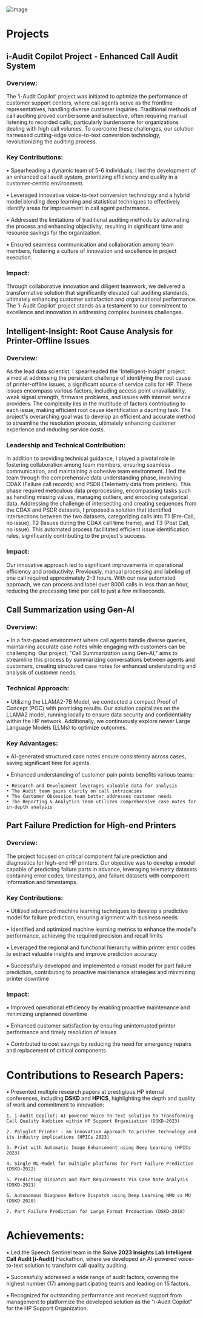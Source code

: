 ![image](https://github.com/munishrajora/MunishRajora.github.io/assets/20648408/94452330-9b0a-428a-a29e-f82a4dde8e4d)



# Projects

## i-Audit Copilot Project - Enhanced Call Audit System
### Overview:
The 'i-Audit Copilot' project was initiated to optimize the performance of customer support centers, where call agents serve as the frontline representatives, handling diverse customer inquiries. Traditional methods of call auditing proved cumbersome and subjective, often requiring manual listening to recorded calls, particularly burdensome for organizations dealing with high call volumes. To overcome these challenges, our solution harnessed cutting-edge voice-to-text conversion technology, revolutionizing the auditing process.
### Key Contributions:
• Spearheading a dynamic team of 5-6 individuals, I led the development of an enhanced call audit system, prioritizing efficiency and quality in a customer-centric environment.

• Leveraged innovative voice-to-text conversion technology and a hybrid model blending deep learning and statistical techniques to effectively identify areas for improvement in call agent performance.

• Addressed the limitations of traditional auditing methods by automating the process and enhancing objectivity, resulting in significant time and resource savings for the organization.

• Ensured seamless communication and collaboration among team members, fostering a culture of innovation and excellence in project execution.

### Impact:
Through collaborative innovation and diligent teamwork, we delivered a transformative solution that significantly elevated call auditing standards, ultimately enhancing customer satisfaction and organizational performance. The 'i-Audit Copilot' project stands as a testament to our commitment to excellence and innovation in addressing complex business challenges.


## Intelligent-Insight: Root Cause Analysis for Printer-Offline Issues
### Overview:
As the lead data scientist, I spearheaded the 'Intelligent-Insight' project aimed at addressing the persistent challenge of identifying the root cause of printer-offline issues, a significant source of service calls for HP. These issues encompass various factors, including access point unavailability, weak signal strength, firmware problems, and issues with internet service providers. The complexity lies in the multitude of factors contributing to each issue, making efficient root cause identification a daunting task. The project's overarching goal was to develop an efficient and accurate method to streamline the resolution process, ultimately enhancing customer experience and reducing service costs.

### Leadership and Technical Contribution:
In addition to providing technical guidance, I played a pivotal role in fostering collaboration among team members, ensuring seamless communication, and maintaining a cohesive team environment. I led the team through the comprehensive data understanding phase, involving CDAX (Failure call records) and PSDR (Telemetry data from printers). This phase required meticulous data preprocessing, encompassing tasks such as handling missing values, managing outliers, and encoding categorical data. Addressing the challenge of intersecting and creating sequences from the CDAX and PSDR datasets, I proposed a solution that identified intersections between the two datasets, categorizing calls into T1 (Pre-Call, no issue), T2 (Issues during the CDAX call time frame), and T3 (Post Call, no issue). This automated process facilitated efficient issue identification rules, significantly contributing to the project's success.

### Impact:
Our innovative approach led to significant improvements in operational efficiency and productivity. Previously, manual processing and labeling of one call required approximately 2-3 hours. With our new automated approach, we can process and label over 8000 calls in less than an hour, reducing the processing time per call to just a few milliseconds.


## Call Summarization using Gen-AI
### Overview:
• In a fast-paced environment where call agents handle diverse queries, maintaining accurate case notes while engaging with customers can be challenging. Our project, "Call Summarization using Gen-AI," aims to streamline this process by summarizing conversations between agents and customers, creating structured case notes for enhanced understanding and analysis of customer needs.
### Technical Approach:
• Utilizing the LLAMA2-7B Model, we conducted a compact Proof of Concept (POC) with promising results. Our solution capitalizes on the LLAMA2 model, running locally to ensure data security and confidentiality within the HP network. Additionally, we continuously explore newer Large Language Models (LLMs) to optimize outcomes.

### Key Advantages:
• AI-generated structured case notes ensure consistency across cases, saving significant time for agents.

• Enhanced understanding of customer pain points benefits various teams:

	• Research and Development leverages valuable data for analysis
	• The Audit team gains clarity on call intricacies
	• The Customer Obsession team better addresses customer needs
	• The Reporting & Analytics Team utilizes comprehensive case notes for in-depth analysis

## Part Failure Prediction for High-end Printers
### Overview:

The project focused on critical component failure prediction and diagnostics for high-end HP printers. Our objective was to develop a model capable of predicting failure parts in advance, leveraging telemetry datasets containing error codes, timestamps, and failure datasets with component information and timestamps.

### Key Contributions:

• Utilized advanced machine learning techniques to develop a predictive model for failure prediction, ensuring alignment with business needs

• Identified and optimized machine learning metrics to enhance the model's performance, achieving the required precision and recall limits

• Leveraged the regional and functional hierarchy within printer error codes to extract valuable insights and improve prediction accuracy

• Successfully developed and implemented a robust model for part failure prediction, contributing to proactive maintenance strategies and minimizing printer downtime

### Impact:
• Improved operational efficiency by enabling proactive maintenance and minimizing unplanned downtime

• Enhanced customer satisfaction by ensuring uninterrupted printer performance and timely resolution of issues

• Contributed to cost savings by reducing the need for emergency repairs and replacement of critical components

# Contributions to Research Papers:
• Presented multiple research papers at prestigious HP internal conferences, including **DSKD** and **HPICS**, highlighting the depth and quality of work and commitment to innovation:

	1. i-Audit Copilot: AI-powered Voice-To-Text solution to Transforming Call Quality Audition within HP Support Organization (DSKD-2023)
 
	2. Polyglot Printer - an innovative approach to printer technology and its industry implications (HPICs 2023)
 
	3. Print with Automatic Image Enhancement using Deep Learning (HPICs 2023)
 
	4. Single ML-Model for multiple platforms for Part Failure Prediction  (DSKD-2022)
 
	5. Predicting Dispatch and Part Requirements Via Case Note Analysis (DSKD-2021)
 
	6. Autonomous Diagnose Before Dispatch using Deep Learning NMU vs MU (DSKD-2020)
 
	7. Part Failure Prediction for Large Format Production (DSKD-2018)


# Achievements:
• Led the Speech Sentinel team in the **Solve 2023 Insights Lab Intelligent Call Audit [i-Audit]** Hackathon, where we developed an AI-powered voice-to-text solution to transform call quality auditing.
 
• Successfully addressed a wide range of audit factors, covering the highest number (17) among participating teams and leading on 15 factors.
 
• Recognized for outstanding performance and received support from management to platformize the developed solution as the "i-Audit Copilot" for the HP Support Organization.



